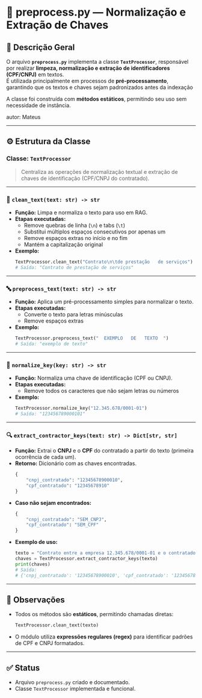 # 🧹 preprocess.py — Normalização e Extração de Chaves

## 📘 Descrição Geral
O arquivo **`preprocess.py`** implementa a classe **`TextProcessor`**, responsável por realizar **limpeza, normalização e extração de identificadores (CPF/CNPJ)** em textos.  
É utilizada principalmente em processos de **pré-processamento**, garantindo que os textos e chaves sejam padronizados antes da indexação

A classe foi construída com **métodos estáticos**, permitindo seu uso sem necessidade de instância.

autor: Mateus

---

## ⚙️ Estrutura da Classe

### **Classe:** `TextProcessor`
> Centraliza as operações de normalização textual e extração de chaves de identificação (CPF/CNPJ do contratado).

---

### 🧩 `clean_text(text: str) -> str`
- **Função:** Limpa e normaliza o texto para uso em RAG.  
- **Etapas executadas:**
  - Remove quebras de linha (`\n`) e tabs (`\t`)
  - Substitui múltiplos espaços consecutivos por apenas um
  - Remove espaços extras no início e no fim
  - Mantém a capitalização original
- **Exemplo:**
  ```python
  TextProcessor.clean_text("Contrato\n\tde prestação   de serviços")
  # Saída: "Contrato de prestação de serviços"
  ```

---

### 🔤 `preprocess_text(text: str) -> str`
- **Função:** Aplica um pré-processamento simples para normalizar o texto.  
- **Etapas executadas:**
  - Converte o texto para letras minúsculas
  - Remove espaços extras
- **Exemplo:**
  ```python
  TextProcessor.preprocess_text("  EXEMPLO   DE   TEXTO  ")
  # Saída: "exemplo de texto"
  ```

---

### 🧱 `normalize_key(key: str) -> str`
- **Função:** Normaliza uma chave de identificação (CPF ou CNPJ).  
- **Etapas executadas:**
  - Remove todos os caracteres que não sejam letras ou números
- **Exemplo:**
  ```python
  TextProcessor.normalize_key("12.345.678/0001-01")
  # Saída: "123456789000101"
  ```

---

### 🔍 `extract_contractor_keys(text: str) -> Dict[str, str]`
- **Função:** Extrai o **CNPJ** e o **CPF** do contratado a partir do texto (primeira ocorrência de cada um).  
- **Retorno:** Dicionário com as chaves encontradas.
  ```python
  {
      "cnpj_contratado": "12345678900010",
      "cpf_contratado": "12345678910"
  }
  ```
- **Caso não sejam encontrados:**
  ```python
  {
      "cnpj_contratado": "SEM_CNPJ",
      "cpf_contratado": "SEM_CPF"
  }
  ```
- **Exemplo de uso:**
  ```python
  texto = "Contrato entre a empresa 12.345.678/0001-01 e o contratado 123.456.789-10."
  chaves = TextProcessor.extract_contractor_keys(texto)
  print(chaves)
  # Saída:
  # {'cnpj_contratado': '12345678900010', 'cpf_contratado': '12345678910'}
  ```

---

## 🧠 Observações
- Todos os métodos são **estáticos**, permitindo chamadas diretas:
  ```python
  TextProcessor.clean_text(texto)
  ```
- O módulo utiliza **expressões regulares (regex)** para identificar padrões de CPF e CNPJ formatados.


---

## ✅ Status
- Arquivo `preprocess.py` criado e documentado.  
- Classe `TextProcessor` implementada e funcional.  

